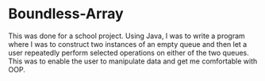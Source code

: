 # Boundless-Array
This was done for a school project. Using Java, I was to write a program where I was to construct two instances of an empty queue and then let a user repeatedly perform selected operations on either of the two queues. This was to enable the user to manipulate data and get me comfortable with OOP.
